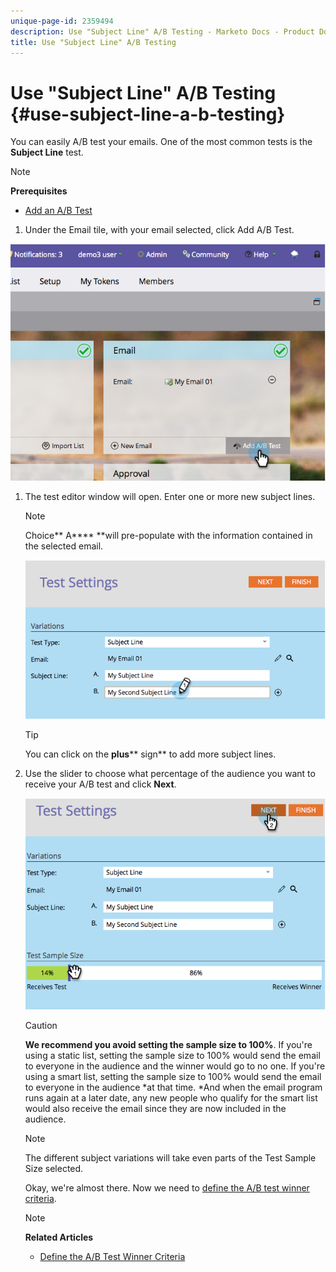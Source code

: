 ```yaml
---
unique-page-id: 2359494
description: Use "Subject Line" A/B Testing - Marketo Docs - Product Documentation
title: Use "Subject Line" A/B Testing
---
```


# Use "Subject Line" A/B Testing {#use-subject-line-a-b-testing}

You can easily A/B test your emails. One of the most common tests is the **Subject Line** test.

>[!NOTE]
>
>**Prerequisites**
>
>* [Add an A/B Test](add-an-a-b-test.md)
>

1. Under the Email tile, with your email selected, click Add A/B Test.

![](assets/image2014-9-12-15-3a6-3a2.png)

1. The test editor window will open. Enter one or more new subject lines.

   >[!NOTE]
   >
   >Choice** A**** **will pre-populate with the information contained in the selected email.

   ![](assets/image2014-9-12-15-3a9-3a14.png)

   >[!TIP]
   >
   >You can click on the **plus**** sign** to add more subject lines.

1. Use the slider to choose what percentage of the audience you want to receive your A/B test and click **Next**.

   ![](assets/image2014-9-12-15-3a10-3a4.png)

   >[!CAUTION]
   >
   >**We recommend you avoid setting the sample size to 100%**. If you're using a static list, setting the sample size to 100% would send the email to everyone in the audience and the winner would go to no one. If you're using a smart list, setting the sample size to 100% would send the email to everyone in the audience *at that time. *And when the email program runs again at a later date, any new people who qualify for the smart list would also receive the email since they are now included in the audience.

   >[!NOTE]
   >
   >The different subject variations will take even parts of the Test Sample Size selected.

   Okay, we're almost there. Now we need to [define the A/B test winner criteria](define-the-a-b-test-winner-criteria.md).

   >[!NOTE]
   >
   >**Related Articles**
   >
   >    
   >    
   >    * [Define the A/B Test Winner Criteria](define-the-a-b-test-winner-criteria.md)
   >    
   >

